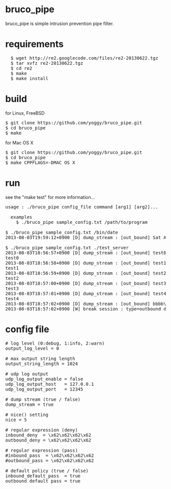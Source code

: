 bruco_pipe
================
bruco_pipe is simple intrusion prevention pipe filter.


requirements
================
<pre>
  $ wget http://re2.googlecode.com/files/re2-20130622.tgz
  $ tar xvfz re2-20130622.tgz
  $ cd re2
  $ make
  $ make install
</pre>

build
================
for Linux, FreeBSD
<pre>
$ git clone https://github.com/yoggy/bruco_pipe.git
$ cd bruco_pipe
$ make
</pre>

for Mac OS X
<pre>
$ git clone https://github.com/yoggy/bruco_pipe.git
$ cd bruco_pipe
$ make CPPFLAGS=-DMAC_OS_X
</pre>

run
================
see the "make test" for more information...
<pre>
usage : ./bruco_pipe config_file command [arg1] [arg2]...

  examples
    $ ./bruco_pipe sample_config.txt /path/to/program

$ ./bruco_pipe sample_config.txt /bin/date
2013-08-03T19:59:12+0900 [D] dump_stream : [out_bound] Sat Aug  3 19:59:12 JST 2013\x0a  &lt;- stderr

$ ./bruco_pipe sample_config.txt ./test_server
2013-08-03T18:56:57+0900 [D] dump_stream : [out_bound] test0\x0a   &lt;- stderr
test0                                                              &lt;- stdout
2013-08-03T18:56:58+0900 [D] dump_stream : [out_bound] test1\x0a
test1
2013-08-03T18:56:59+0900 [D] dump_stream : [out_bound] test2\x0a
test2
2013-08-03T18:57:00+0900 [D] dump_stream : [out_bound] test3\x0a
test3
2013-08-03T18:57:01+0900 [D] dump_stream : [out_bound] test4\x0a
test4
2013-08-03T18:57:02+0900 [D] dump_stream : [out_bound] bbbb\x0a
2013-08-03T18:57:02+0900 [W] break_session : type=outbound_deny_re, outbound_re=\x62\x62\x62\x62  &lt;- pipe disconnect
</pre>

config file
================
<pre>
# log level (0:debug, 1:info, 2:warn)
output_log_level = 0

# max output string length
output_string_length = 1024

# udp log output
udp_log_output_enable = false
udp_log_output_host   = 127.0.0.1
udp_log_output_port   = 12345

# dump stream (true / false)
dump_stream = true

# nice() setting
nice = 5

# regular expression (deny)
inbound_deny  = \x62\x62\x62\x62
outbound_deny = \x62\x62\x62\x62

# regular expression (pass)
#inbound_pass  = \x62\x62\x62\x62
#outbound_pass = \x62\x62\x62\x62

# default policy (true / false)
inbound_default_pass  = true
outbound_default_pass = true
</pre>

